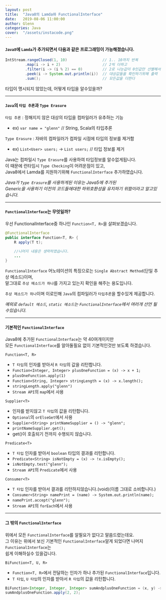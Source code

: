 ```yaml
---
layout: post
title:  "Java8의 Lamda와 FunctionalInterface"
date:   2019-08-06 11:00:00
author: Glenn
categories: Java
cover:  "/assets/instacode.png"
---
```


#### `Java8`에 `Lamda`가 추가되면서 다음과 같은 프로그래밍이 가능해졌습니다.

```java
IntStream.rangeClosed(1, 10)                // 1.. 10까지 반복
         .map(i -> i + 2)                   // 2씩 더하고
         .filter(i -> (i % 2) == 0)         // 2로 나눈값이 0인값만 선별해서
         .peek(i -> System.out.println(i))  // 대상값들을 확인하기위해 출력
         .sum();                            // 모든값을 더한다
```

타입이 명시되지 않았는데, 어떻게 타입을 알수있을까?

---

#### `Java`의 `타입 추론`과 `Type Erasure`

`타입 추론` : 정해지지 않은 대상의 타입을 컴파일러가 유추하는 기능
 - ex) `var name = "glenn"` // String, Scala의 타입추론
 
`Type Erasure` : 자바의 컴파일러가 컴파일 시점에 타입의 정보를 제거함
 - ex) `List<User> users;` -> `List users;` // 타입 정보를 제거

Java는 컴파일시 `Type Erasure`를 사용하여 타입정보를 알수없게됩니다.  
이 때문에 런타임시 `Type Checking`이 어려운점이 있고,  
Java8에서 Lamda를 지원하기위해 `FunctionalInterface` 추가하였습니다.
  
*Java가 `Type Erasure`를 사용하게된 이유는 Java5에 추가된*  
*Generic을 사용하기 이전의 코드들에대한 하위호환성을 유지하기 위함이라고 알고있습니다.*

---

#### `FunctionalInterface`는 무엇일까?

우선 FunctionalInterface중 하나인 `Function<T, R>`을 살펴보겠습니다.

```java
@FunctionalInterface
public interface Function<T, R> {
    R apply(T t);
    
    //나머지 내용은 생략하였습니다.
    ...
}
```

`FunctionalInterface` 어노테이션의 특징으로는 `Single Abstract Method`(단일 추상 메소드)이며,  
말그대로 `추상 메소드가 하나`를 가지고 있는지 확인을 해주는 용도입니다.

`추상 메소드가 하나`이며 이로인해 `Java`의 컴파일러가 `타입추론`을 할수있게 제공합니다.

*예외로 `default 메소드`, `static 메소드`는 `FunctionalInterface`에서 여러개 선언 될수있습니다.*

---

#### 기본적인 `FunctionalInterface`

Java8에 추가된 `FunctionalInterface`는 약 40여개이지만  
모든 `FunctionalInterface`를 알아둘필요 없이 기본적인것만 보도록 하겠습니다.

`Function<T, R>`
 - `T 타입`의 인자를 받아서 `R 타입`의 값을 리턴합니다.
 - `Function<Integer, Integer> plusOneFunction = (x) -> x + 1;`
 - `plusOneFunction.apply(1)`
 - `Function<String, Integer> stringLength = (x) -> x.length();`
 - `stringLength.apply("glenn")`
 - `Stream API`의 `map`에서 사용
 
`Supplier<T>`
 - 인자를 받지않고 `T 타입`의 값을 리턴합니다.
 - `Optional`의 `orElseGet`에서 사용
 - `Supplier<String> printNameSupplier = () -> "glenn";`
 - `printNameSupplier.get();`
 - get()이 호출되기 전까지 수행되지 않습니다.
 
`Predicate<T>`
 - `T 타입` 인자를 받아서 `boolean` 타입의 결과를 리턴합니다.
 - `Predicate<String> isNotEmpty = (x) -> !x.isEmpty();`
 - `isNotEmpty.test("glenn");`
 - `Stream API`의 `Predicate`에서 사용
 
`Consumer<T>`
 - `T 타입` 인자를 받아서 결과를 리턴하지않습니다.(void)(이름 그대로 소비합니다.)
 - `Consumer<String> namePrint = (name) -> System.out.println(name);`
 - `namePrint.accept("glenn");`
 - `Stream API`의 `forEach`에서 사용

---

#### 그 밖의 `FunctionalInterface`

위에서 모든 `FunctionalInterface`를 알필요가 없다고 말씀드렸는데요.  
그 이유는 위에서 보신 기본적인 `FunctionalInterface`알게 되었다면 나머지 `FunctionalInterface`는  
쉽게 이해하실수 있을겁니다.

`BiFunction<T, U, R>`
 - `Function<T, R>`에서 전달하는 인자가 하나 추가된 `FunctionalInterface`입니다.
 - `T 타입`, `U 타입`의 인자를 받아서 `R 타입`의 값을 리턴합니다.
 
```java
BiFunction<Integer, Integer, Integer> sumAndplusOneFunction = (x, y) -> x + y + 1;
sumAndplusOneFunction.apply(2, 2);
```
